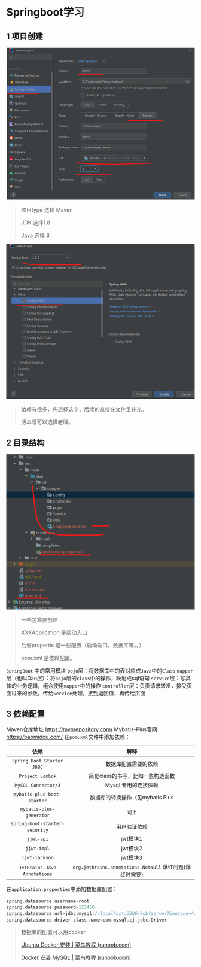 # Springboot学习

## 1 项目创建

![1](1.png)

> 项目type 选择 Maven
>
> JDK 选择1.8
>
> Java 选择 8



![image-20230124140229300](2.png)

> 依赖有很多，先选择这个，后续的直接在文件里补充。
>
> 版本号可以选择老版。

## 2 目录结构

![3](3.png)

> 一些包需要创建
>
> XXXApplication 是启动入口
>
> 后缀propertis 是一些配置（启动端口，数据库等。。）
>
> pom.xml 是依赖配置。

`SpringBoot` 中的常用模块
`pojo`层：将数据库中的表对应成`Java`中的`Class`
`mapper`层（也叫Dao层）：将`pojo`层的`class`中的操作，映射成sql语句
`service`层：写具体的业务逻辑，组合使用`mapper`中的操作
`controller`层：负责请求转发，接受页面过来的参数，传给`Service`处理，接到返回值，再传给页面



## 3 依赖配置

Maven仓库地址 https://mvnrepository.com/
Mybatis-Plus官网 https://baomidou.com/
在`pom.xml`文件中添加依赖：


| 依赖 | 解释 |
| :--: | :--: |
|`Spring Boot Starter JDBC` |数据库配置需要的依赖 |
|`Project Lombok` |  简化class的书写，比如一些构造函数 |
|`MySQL Connector/J` |  Mysql 专用的连接依赖 |
|`mybatis-plus-boot-starter` | 数据库的转换操作（见mybatis Plus |
|`mybatis-plus-generator` | 同上 |
|`spring-boot-starter-security` | 用户验证依赖 |
|`jjwt-api` | jwt模块1 |
|`jjwt-impl` | jwt模块2 |
|`jjwt-jackson` | jwt模块3 |
|`JetBrains Java Annotations` | `org.jetbrains.annotations.NotNull` 爆红问题(爆红时需要) |

在`application.properties`中添加数据库配置：

````c
spring.datasource.username=root
spring.datasource.password=123456
spring.datasource.url=jdbc:mysql://localhost:3306/kob?serverTimezone=Asia/Shanghai&useUnicode=true&characterEncoding=utf-8
spring.datasource.driver-class-name=com.mysql.cj.jdbc.Driver
````

> 数据库的配置可以用docker
>
> [Ubuntu Docker 安装 | 菜鸟教程 (runoob.com)](https://www.runoob.com/docker/ubuntu-docker-install.html)
>
> [Docker 安装 MySQL | 菜鸟教程 (runoob.com)](https://www.runoob.com/docker/docker-install-mysql.html)

